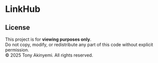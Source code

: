 # LinkHub

## License
This project is for **viewing purposes only**.  
Do not copy, modify, or redistribute any part of this code without explicit permission.  
© 2025 Tony Akinyemi. All rights reserved.
